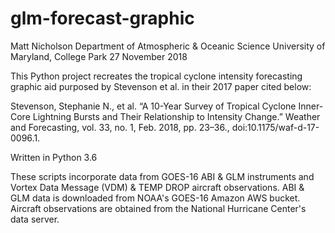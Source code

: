 # glm-forecast-graphic

Matt Nicholson
Department of Atmospheric & Oceanic Science
University of Maryland, College Park
27 November 2018



This Python project recreates the tropical cyclone intensity forecasting graphic aid purposed by Stevenson et al. in their 2017 paper cited below:

Stevenson, Stephanie N., et al. “A 10-Year Survey of Tropical Cyclone Inner-Core Lightning Bursts and Their Relationship to Intensity     Change.” Weather and Forecasting, vol. 33, no. 1, Feb. 2018, pp. 23–36., doi:10.1175/waf-d-17-0096.1.

Written in Python 3.6

These scripts incorporate data from GOES-16 ABI & GLM instruments and Vortex Data Message (VDM) & TEMP DROP aircraft observations. ABI & GLM data is downloaded from NOAA's GOES-16 Amazon AWS bucket. Aircraft observations are obtained from the National Hurricane Center's data server. 

